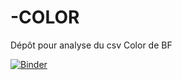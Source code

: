 # -COLOR

Dépôt pour analyse du csv Color de BF

[![Binder](https://mybinder.org/badge.svg)](https://mybinder.org/v2/gh/fmelanie/-COLOR/master)
